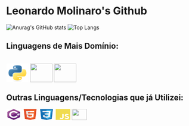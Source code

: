 # Leonardo Molinaro's Github 

![Anurag's GitHub stats](https://github-readme-stats.vercel.app/api?username=lmolinaro01&theme=dracula&hide=contribs&show_icons=true&rank_icon=github)
![Top Langs](https://github-readme-stats.vercel.app/api/top-langs/?username=lmolinaro01&hide_progress=true&theme=dracula&layout=compact)


## Linguagens de Mais Domínio:

<div style="display: inline_block"><br>
  <img align="center" height="50" width="60" src="https://raw.githubusercontent.com/devicons/devicon/master/icons/python/python-original.svg">
  <img align="center" height="50" width="60" src="https://cdn.jsdelivr.net/gh/devicons/devicon@latest/icons/cplusplus/cplusplus-original.svg">
  <img align="center" height="50" width="60"src="https://cdn.jsdelivr.net/gh/devicons/devicon@latest/icons/java/java-original-wordmark.svg" />

    

## Outras Linguagens/Tecnologias que já Utilizei:

  <img align="center"  height="30" width="40" src="https://raw.githubusercontent.com/devicons/devicon/master/icons/csharp/csharp-original.svg">
  <img align="center" height="30" width="40" src="https://raw.githubusercontent.com/devicons/devicon/master/icons/html5/html5-original.svg">
  <img align="center" height="30" width="40" src="https://raw.githubusercontent.com/devicons/devicon/master/icons/css3/css3-original.svg">
  <img align="center" height="30" width="40" src="https://raw.githubusercontent.com/devicons/devicon/master/icons/javascript/javascript-plain.svg">
  <img align="center" height="30" width="40" src="https://cdn.jsdelivr.net/gh/devicons/devicon@latest/icons/php/php-original.svg" />

  
</div>
